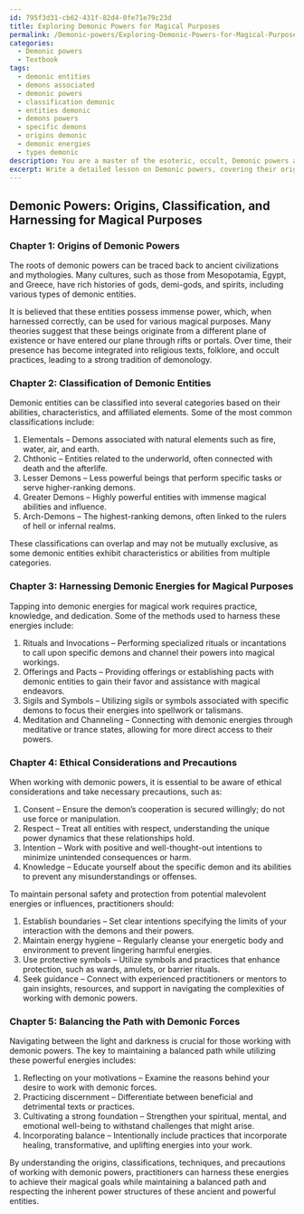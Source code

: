 ```yaml
---
id: 795f3d31-cb62-431f-82d4-0fe71e79c23d
title: Exploring Demonic Powers for Magical Purposes
permalink: /Demonic-powers/Exploring-Demonic-Powers-for-Magical-Purposes/
categories:
  - Demonic powers
  - Textbook
tags:
  - demonic entities
  - demons associated
  - demonic powers
  - classification demonic
  - entities demonic
  - demons powers
  - specific demons
  - origins demonic
  - demonic energies
  - types demonic
description: You are a master of the esoteric, occult, Demonic powers and education, you have written many textbooks on the subject in ways that provide students with rich and deep understanding of the subject. You are being asked to write textbook-like sections on a topic and you do it with full context, explainability, and reliability in accuracy to the true facts of the topic at hand, in a textbook style that a student would easily be able to learn from, in a rich, engaging, and contextual way. Always include relevant context (such as formulas and history), related concepts, and in a way that someone can gain deep insights from.
excerpt: Write a detailed lesson on Demonic powers, covering their origin, classification, and ways to harness their energies for magical purposes. Discuss the ethical considerations a practitioner should keep in mind when tapping into these powers, along with the precautions required to protect oneself during such practices. Also, provide guidance on how to maintain a balanced path when working with Demonic forces.
---
```


## Demonic Powers: Origins, Classification, and Harnessing for Magical Purposes

### Chapter 1: Origins of Demonic Powers
The roots of demonic powers can be traced back to ancient civilizations and mythologies. Many cultures, such as those from Mesopotamia, Egypt, and Greece, have rich histories of gods, demi-gods, and spirits, including various types of demonic entities.

It is believed that these entities possess immense power, which, when harnessed correctly, can be used for various magical purposes. Many theories suggest that these beings originate from a different plane of existence or have entered our plane through rifts or portals. Over time, their presence has become integrated into religious texts, folklore, and occult practices, leading to a strong tradition of demonology.

### Chapter 2: Classification of Demonic Entities
Demonic entities can be classified into several categories based on their abilities, characteristics, and affiliated elements. Some of the most common classifications include:

1. Elementals – Demons associated with natural elements such as fire, water, air, and earth. 
2. Chthonic – Entities related to the underworld, often connected with death and the afterlife.
3. Lesser Demons – Less powerful beings that perform specific tasks or serve higher-ranking demons.
4. Greater Demons – Highly powerful entities with immense magical abilities and influence.
5. Arch-Demons – The highest-ranking demons, often linked to the rulers of hell or infernal realms.

These classifications can overlap and may not be mutually exclusive, as some demonic entities exhibit characteristics or abilities from multiple categories.

### Chapter 3: Harnessing Demonic Energies for Magical Purposes
Tapping into demonic energies for magical work requires practice, knowledge, and dedication. Some of the methods used to harness these energies include:

1. Rituals and Invocations – Performing specialized rituals or incantations to call upon specific demons and channel their powers into magical workings.
2. Offerings and Pacts – Providing offerings or establishing pacts with demonic entities to gain their favor and assistance with magical endeavors.
3. Sigils and Symbols – Utilizing sigils or symbols associated with specific demons to focus their energies into spellwork or talismans.
4. Meditation and Channeling – Connecting with demonic energies through meditative or trance states, allowing for more direct access to their powers.

### Chapter 4: Ethical Considerations and Precautions
When working with demonic powers, it is essential to be aware of ethical considerations and take necessary precautions, such as:

1. Consent – Ensure the demon’s cooperation is secured willingly; do not use force or manipulation.
2. Respect – Treat all entities with respect, understanding the unique power dynamics that these relationships hold.
3. Intention – Work with positive and well-thought-out intentions to minimize unintended consequences or harm.
4. Knowledge – Educate yourself about the specific demon and its abilities to prevent any misunderstandings or offenses.

To maintain personal safety and protection from potential malevolent energies or influences, practitioners should:

1. Establish boundaries – Set clear intentions specifying the limits of your interaction with the demons and their powers.
2. Maintain energy hygiene – Regularly cleanse your energetic body and environment to prevent lingering harmful energies.
3. Use protective symbols – Utilize symbols and practices that enhance protection, such as wards, amulets, or barrier rituals.
4. Seek guidance – Connect with experienced practitioners or mentors to gain insights, resources, and support in navigating the complexities of working with demonic powers.

### Chapter 5: Balancing the Path with Demonic Forces
Navigating between the light and darkness is crucial for those working with demonic powers. The key to maintaining a balanced path while utilizing these powerful energies includes:

1. Reflecting on your motivations – Examine the reasons behind your desire to work with demonic forces.
2. Practicing discernment – Differentiate between beneficial and detrimental texts or practices.
3. Cultivating a strong foundation – Strengthen your spiritual, mental, and emotional well-being to withstand challenges that might arise.
4. Incorporating balance – Intentionally include practices that incorporate healing, transformative, and uplifting energies into your work.

By understanding the origins, classifications, techniques, and precautions of working with demonic powers, practitioners can harness these energies to achieve their magical goals while maintaining a balanced path and respecting the inherent power structures of these ancient and powerful entities.
